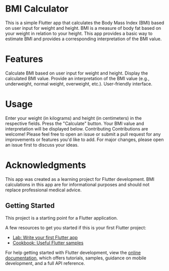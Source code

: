 # BMI Calculator

This is a simple Flutter app that calculates the Body Mass Index (BMI) based on user input for weight and height. BMI is a measure of body fat based on your weight in relation to your height. This app provides a basic way to estimate BMI and provides a corresponding interpretation of the BMI value.

# Features

Calculate BMI based on user input for weight and height.
Display the calculated BMI value.
Provide an interpretation of the BMI value (e.g., underweight, normal weight, overweight, etc.).
User-friendly interface.


# Usage
Enter your weight (in kilograms) and height (in centimeters) in the respective fields.
Press the "Calculate" button.
Your BMI value and interpretation will be displayed below.
Contributing
Contributions are welcome! Please feel free to open an issue or submit a pull request for any improvements or features you'd like to add. For major changes, please open an issue first to discuss your ideas.

# Acknowledgments
This app was created as a learning project for Flutter development.
BMI calculations in this app are for informational purposes and should not replace professional medical advice.

## Getting Started

This project is a starting point for a Flutter application.

A few resources to get you started if this is your first Flutter project:

- [Lab: Write your first Flutter app](https://docs.flutter.dev/get-started/codelab)
- [Cookbook: Useful Flutter samples](https://docs.flutter.dev/cookbook)

For help getting started with Flutter development, view the
[online documentation](https://docs.flutter.dev/), which offers tutorials,
samples, guidance on mobile development, and a full API reference.
